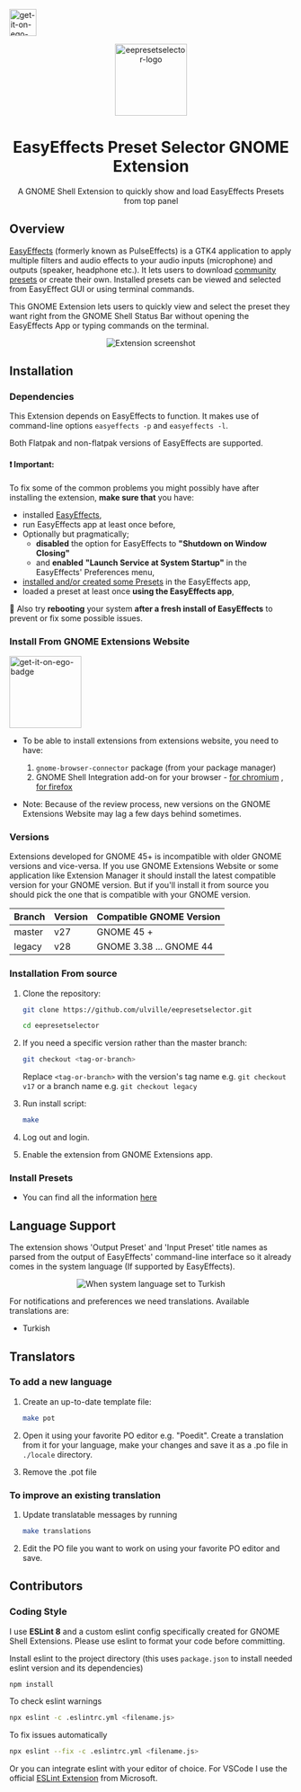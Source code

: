 [<img src="https://raw.githubusercontent.com/andyholmes/gnome-shell-extensions-badge/master/get-it-on-ego.svg?sanitize=true" alt="get-it-on-ego-badge" height="48" align="middle">](https://extensions.gnome.org/extension/4907/easyeffects-preset-selector/)

<p align="center">
<img height="128" alt="eepresetselector-logo" src="eepresetselector@ulville.github.io/icons/eepresetselector.svg"/>
</p>

<h1 align="center">EasyEffects Preset Selector GNOME Extension</h1>

<p align="center">A GNOME Shell Extension to quickly show and load EasyEffects Presets from top panel</p>

## Overview

[EasyEffects](https://github.com/wwmm/easyeffects) (formerly known as PulseEffects) is a GTK4 application to apply multiple filters and audio effects to your audio inputs (microphone) and outputs (speaker, headphone etc.). It lets users to download [community presets](https://github.com/wwmm/easyeffects/wiki/Community-presets) or create their own. Installed presets can be viewed and selected from EasyEffect GUI or using terminal commands.

This GNOME Extension lets users to quickly view and select the preset they want right from the GNOME Shell Status Bar without opening the EasyEffects App or typing commands on the terminal.

<p align="center">
    <img src="./screenshots/screenshot.png" alt="Extension screenshot">
</p>

## Installation

### Dependencies

This Extension depends on EasyEffects to function. It makes use of command-line options `easyeffects -p` and `easyeffects -l`.

Both Flatpak and non-flatpak versions of EasyEffects are supported.

#### ❗ **Important:**

To fix some of the common problems you might possibly have after installing the extension, **make sure that** you have:

- installed [EasyEffects](https://github.com/wwmm/easyeffects),
- run EasyEffects app at least once before,
- Optionally but pragmatically;
  - **disabled** the option for EasyEffects to **"Shutdown on Window Closing"**
  - and **enabled** **"Launch Service at System Startup"** in the EasyEffects' Preferences menu,
- [installed and/or created some Presets](https://github.com/wwmm/easyeffects/wiki/Community-presets) in the EasyEffects app,
- loaded a preset at least once **using the EasyEffects app**,

🔄 Also try **rebooting** your system **after a fresh install of EasyEffects** to prevent or fix some possible issues.

### Install From GNOME Extensions Website

[<img src="https://raw.githubusercontent.com/andyholmes/gnome-shell-extensions-badge/master/get-it-on-ego.svg?sanitize=true" alt="get-it-on-ego-badge" height="128" align="middle">](https://extensions.gnome.org/extension/4907/easyeffects-preset-selector/)

- To be able to install extensions from extensions website, you need to have:

    1. `gnome-browser-connector` package (from your package manager)
    2. GNOME Shell Integration add-on for your browser - [for chromium](https://chrome.google.com/webstore/detail/gnome-shell-integration/gphhapmejobijbbhgpjhcjognlahblep) , [for firefox](https://addons.mozilla.org/tr/firefox/addon/gnome-shell-integration/)

- Note: Because of the review process, new versions on the GNOME Extensions Website may lag a few days behind sometimes.

### Versions

Extensions developed for GNOME 45+ is incompatible with older GNOME versions and vice-versa. If you use GNOME Extensions Website or some application like Extension Manager it should install the latest compatible version for your GNOME version. But if you'll install it from source you should pick the one that is compatible with your GNOME version.

| Branch | Version | Compatible GNOME Version |
| ------ | ------- | ------------------------ |
| master | v27     | GNOME 45 +               |
| legacy | v28     | GNOME 3.38 ... GNOME 44  |

### Installation From source

1. Clone the repository:

    ```sh
    git clone https://github.com/ulville/eepresetselector.git
    ```

    ```sh
    cd eepresetselector
    ```

2. If you need a specific version rather than the master branch:

    ```sh
    git checkout <tag-or-branch>
    ```

    Replace `<tag-or-branch>` with the version's tag name e.g. `git checkout v17` or a branch name e.g. `git checkout legacy`

3. Run install script:

    ```sh
    make
    ```

4. Log out and login.
5. Enable the extension from GNOME Extensions app.

### Install Presets

- You can find all the information [here](https://github.com/wwmm/easyeffects/wiki/Community-presets)

## Language Support

The extension shows 'Output Preset' and 'Input Preset' title names as parsed from the output of EasyEffects' command-line interface so it already comes in the system language (If supported by EasyEffects).

<p align="center">
    <img src="./screenshots/screenshot-turkish.png" alt="When system language set to Turkish">
</p>

For notifications and preferences we need translations. Available translations are:

- Turkish

## Translators

### To add a new language

1. Create an up-to-date template file:

    ```sh
    make pot
    ```

2. Open it using your favorite PO editor e.g. "Poedit". Create a translation from it for your language, make your changes and save it as a .po file in `./locale` directory.
3. Remove the .pot file

### To improve an existing translation

1. Update translatable messages by running

    ```sh
    make translations
    ```

2. Edit the PO file you want to work on using your favorite PO editor and save.

## Contributors

### Coding Style

I use **ESLint 8** and a custom eslint config specifically created for GNOME Shell Extensions. Please use eslint to format your code before committing.

Install eslint to the project directory (this uses `package.json` to install needed eslint version and its dependencies)

```sh
npm install
```

To check eslint warnings

```sh
npx eslint -c .eslintrc.yml <filename.js>
```

To fix issues automatically

```sh
npx eslint --fix -c .eslintrc.yml <filename.js>
```

Or you can integrate eslint with your editor of choice. For VSCode I use the official [ESLint Extension](https://marketplace.visualstudio.com/items?itemName=dbaeumer.vscode-eslint) from Microsoft.
